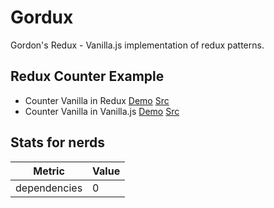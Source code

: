 # Gordux

Gordon's Redux - Vanilla.js implementation of redux patterns.

## Redux Counter Example

- Counter Vanilla in Redux [Demo](https://k94n.com/gordux.js/counter_vanilla__redux.html) [Src](counter_vanilla__redux.html)
- Counter Vanilla in Vanilla.js [Demo](https://k94n.com/gordux.js/counter_vanilla__vanilla.html) [Src](counter_vanilla__vanilla.html)

## Stats for nerds

|Metric|Value|
|-------|-----|
|dependencies| 0 |
